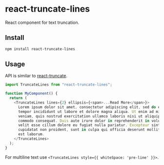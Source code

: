 # react-truncate-lines

React component for text truncation.

## Install

```sh
npm install react-truncate-lines
```

## Usage

API is similar to [react-truncate](https://www.npmjs.com/package/react-truncate).

```js
import TruncateLines from "react-truncate-lines";

function MyComponent() {
  return (
    <TruncateLines lines={2} ellipsis={<span>...Read More</span>}>
      Lorem ipsum dolor sit amet, consectetur adipiscing elit, sed do eiusmod
      tempor incididunt ut labore et dolore magna aliqua. Ut enim ad minim
      veniam, quis nostrud exercitation ullamco laboris nisi ut aliquip ex ea
      commodo consequat. Duis aute irure dolor in reprehenderit in voluptate
      velit esse cillum dolore eu fugiat nulla pariatur. Excepteur sint occaecat
      cupidatat non proident, sunt in culpa qui officia deserunt mollit anim id
      est laborum.
    </TruncateLines>
  );
}
```

For multiline text use `<TruncateLines style={{ whiteSpace: 'pre-line' }}>`.
